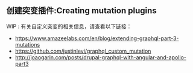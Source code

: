 ## 创建突变插件:Creating mutation plugins

WIP : 有关自定义突变的相关信息，请查看以下链接：

-  https://www.amazeelabs.com/en/blog/extending-graphql-part-3-mutations
-  https://github.com/justinlevi/graphql_custom_mutation
-  http://joaogarin.com/posts/drupal-graphql-with-angular-and-apollo-part3
